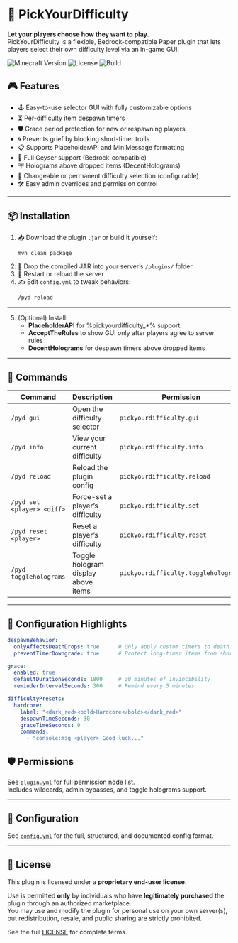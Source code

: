 # 🧩 PickYourDifficulty

**Let your players choose how they want to play.**  
PickYourDifficulty is a flexible, Bedrock-compatible Paper plugin that lets players select their own difficulty level via an in-game GUI.

![Minecraft Version](https://img.shields.io/badge/Minecraft-1.21-blue?style=flat-square)
![License](https://img.shields.io/badge/license-Legit%20Purchase%20Required-blue?style=flat-square)
![Build](https://img.shields.io/badge/build-Maven-blue?style=flat-square)
## 🎮 Features

- 🕹️ Easy-to-use selector GUI with fully customizable options
- ⏳ Per-difficulty item despawn timers
- 🛡️ Grace period protection for new or respawning players
- 🌀 Prevents grief by blocking short-timer trolls
- 📋 Supports PlaceholderAPI and MiniMessage formatting
- 🧩 Full Geyser support (Bedrock-compatible)
- 🪧 Holograms above dropped items (DecentHolograms)
- 🧠 Changeable or permanent difficulty selection (configurable)
- 🛠️ Easy admin overrides and permission control

---

## 📦 Installation

1. 📥 Download the plugin `.jar` or build it yourself:
    ```bash
    mvn clean package
    ```
2. 🔧 Drop the compiled JAR into your server’s `/plugins/` folder
3. 🚀 Restart or reload the server
4. ✍️ Edit `config.yml` to tweak behaviors:
    ```bash
    /pyd reload
    ```

---
5. (Optional) Install:
    - **PlaceholderAPI** for %pickyourdifficulty_*% support
    - **AcceptTheRules** to show GUI only after players agree to server rules
    - **DecentHolograms** for despawn timers above dropped items

---

## 🧪 Commands

| Command                   | Description                              | Permission                          |
|--------------------------|------------------------------------------|--------------------------------------|
| `/pyd gui`               | Open the difficulty selector              | `pickyourdifficulty.gui`             |
| `/pyd info`              | View your current difficulty              | `pickyourdifficulty.info`            |
| `/pyd reload`            | Reload the plugin config                  | `pickyourdifficulty.reload`          |
| `/pyd set <player> <diff>` | Force-set a player’s difficulty         | `pickyourdifficulty.set`             |
| `/pyd reset <player>`    | Reset a player’s difficulty               | `pickyourdifficulty.reset`           |
| `/pyd toggleholograms`   | Toggle hologram display above items       | `pickyourdifficulty.toggleholograms` |

---
## 🔧 Configuration Highlights

```yaml
despawnBehavior:
  onlyAffectsDeathDrops: true      # Only apply custom timers to death drops
  preventTimerDowngrade: true      # Protect long-timer items from short-timer grief

grace:
  enabled: true
  defaultDurationSeconds: 1800     # 30 minutes of invincibility
  reminderIntervalSeconds: 300     # Remind every 5 minutes

difficultyPresets:
  hardcore:
    label: "<dark_red><bold>Hardcore</bold></dark_red>"
    despawnTimeSeconds: 30
    graceTimeSeconds: 0
    commands:
      - "console:msg <player> Good luck..."
```
## 🛡️ Permissions

See [`plugin.yml`](plugin.yml) for full permission node list.  
Includes wildcards, admin bypasses, and toggle holograms support.

---

## 📁 Configuration

See [`config.yml`](config.yml) for the full, structured, and documented config format.

---

## 📜 License

This plugin is licensed under a **proprietary end-user license**.

Use is permitted **only** by individuals who have **legitimately purchased** the plugin through an authorized marketplace.  
You may use and modify the plugin for personal use on your own server(s), but redistribution, resale, and public sharing are strictly prohibited.

See the full [LICENSE](LICENSE) for complete terms.